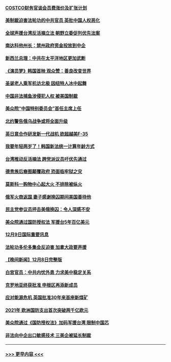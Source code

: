 #### [COSTCO财务官谈会员费涨价及扩张计划](../pages/prog202/a103594644.md?t=12100601) 
#### [美制裁迫害法轮功的中共官员 英批中国人权恶化](../pages/prog202/a103594590.md?t=12100601) 
#### [全球声援台湾反活摘立法 朝野立委促列优先法案](../pages/prog202/a103594539.md?t=12100601) 
#### [南达科他州长：禁州政府资金投放到中企](../pages/prog202/a103594476.md?t=12100601) 
#### [新西兰总理：中共在太平洋地区更加武断](../pages/prog202/a103594543.md?t=12100601) 
#### [《演员梦》韩国首映 观众赞：善良改变世界](../pages/prog202/a103594550.md?t=12100601) 
#### [圣诞老人乘军机访北极 因纽特人冰中起舞](../pages/prog202/a103594509.md?t=12100601) 
#### [中国非法捕鱼涉侵犯人权 被美国制裁](../pages/prog202/a103594414.md?t=12100601) 
#### [美众院“中国特别委员会”首任主席上任](../pages/prog202/a103594380.md?t=12100601) 
#### [北约警告俄乌战争或将全面升级](../pages/prog202/a103594385.md?t=12100601) 
#### [英日意合作研发新一代战机 欲超越美F-35](../pages/prog202/a103594346.md?t=12100601) 
#### [我要年轻两岁了！韩国新法统一计算年龄方式](../pages/prog202/a103594309.md?t=12100601) 
#### [台湾推动反活摘法 跨党派议员吁优先通过](../pages/prog202/a103594310.md?t=12100601) 
#### [德贵族后裔图颠覆政府 恐面临牢狱之灾](../pages/prog202/a103594297.md?t=12100601) 
#### [莫斯科一购物中心起大火 不排除被纵火](../pages/prog202/a103594188.md?t=12100601) 
#### [俄军火商返国 妻子感谢换囚期间美国善待他](../pages/prog202/a103594185.md?t=12100601) 
#### [民主党参议员抨击美俄换囚：令人深感不安](../pages/prog202/a103594207.md?t=12100601) 
#### [美众院通过国防授权法 军援台5年百亿美元](../pages/prog202/a103594192.md?t=12100601) 
#### [12月9日国际重要讯息](../pages/prog202/a103594189.md?t=12100601) 
#### [法轮功多伦多集会反迫害 加拿大政要声援](../pages/prog202/a103594125.md?t=12100601) 
#### [【晚间新闻】12月8日完整版](../pages/prog202/a103593985.md?t=12100601) 
#### [白宫官员：中共内忧外患 力求美中稳定关系](../pages/prog202/a103593856.md?t=12100601) 
#### [克罗地亚终获批准 申根区再添新成员](../pages/prog202/a103593897.md?t=12100601) 
#### [应对能源危机 英国批准30年来首座新煤矿](../pages/prog202/a103593899.md?t=12100601) 
#### [2021年 欧洲国防支出首次突破两千亿欧元](../pages/prog202/a103593891.md?t=12100601) 
#### [美众院通过《国防授权法》加码军援台湾 限制中国芯](../pages/prog202/a103593838.md?t=12100601) 
#### [非法向中企出口敏感技术 三美企被延长制裁](../pages/prog202/a103593706.md?t=12100601) 

----
#### [ >>> 更早内容 <<< ](../indexes/prog202-earlier.md)
